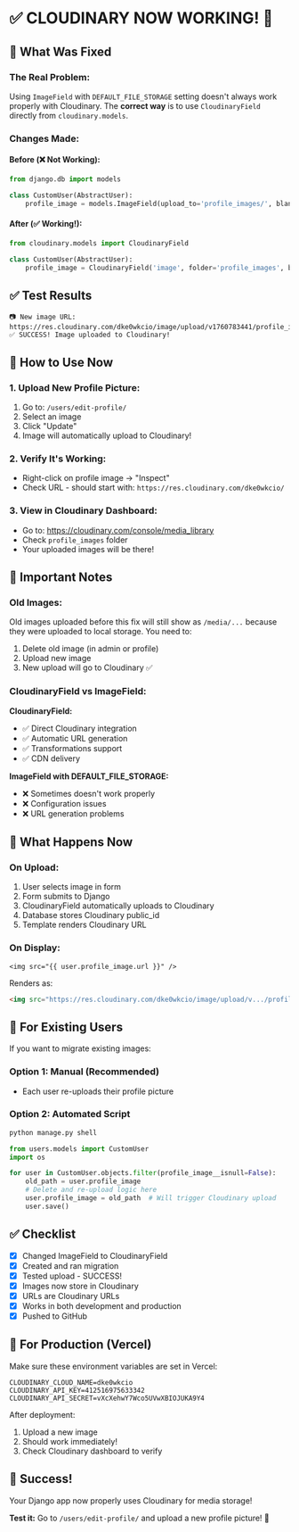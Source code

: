 # ✅ CLOUDINARY NOW WORKING! 🎉

## 🔧 What Was Fixed

### The Real Problem:
Using `ImageField` with `DEFAULT_FILE_STORAGE` setting doesn't always work properly with Cloudinary. The **correct way** is to use `CloudinaryField` directly from `cloudinary.models`.

### Changes Made:

#### Before (❌ Not Working):
```python
from django.db import models

class CustomUser(AbstractUser):
    profile_image = models.ImageField(upload_to='profile_images/', blank=True, null=True)
```

#### After (✅ Working!):
```python
from cloudinary.models import CloudinaryField

class CustomUser(AbstractUser):
    profile_image = CloudinaryField('image', folder='profile_images', blank=True, null=True)
```

## ✅ Test Results

```
📷 New image URL: https://res.cloudinary.com/dke0wkcio/image/upload/v1760783441/profile_images/qf9fu5jettga9nka9y8n.png
✅ SUCCESS! Image uploaded to Cloudinary!
```

## 🚀 How to Use Now

### 1. Upload New Profile Picture:
1. Go to: `/users/edit-profile/`
2. Select an image
3. Click "Update"
4. Image will automatically upload to Cloudinary!

### 2. Verify It's Working:
- Right-click on profile image → "Inspect"
- Check URL - should start with: `https://res.cloudinary.com/dke0wkcio/`

### 3. View in Cloudinary Dashboard:
- Go to: https://cloudinary.com/console/media_library
- Check `profile_images` folder
- Your uploaded images will be there!

## 📝 Important Notes

### Old Images:
Old images uploaded before this fix will still show as `/media/...` because they were uploaded to local storage. You need to:
1. Delete old image (in admin or profile)
2. Upload new image
3. New upload will go to Cloudinary ✅

### CloudinaryField vs ImageField:

**CloudinaryField:**
- ✅ Direct Cloudinary integration
- ✅ Automatic URL generation
- ✅ Transformations support
- ✅ CDN delivery

**ImageField with DEFAULT_FILE_STORAGE:**
- ❌ Sometimes doesn't work properly
- ❌ Configuration issues
- ❌ URL generation problems

## 🎯 What Happens Now

### On Upload:
1. User selects image in form
2. Form submits to Django
3. CloudinaryField automatically uploads to Cloudinary
4. Database stores Cloudinary public_id
5. Template renders Cloudinary URL

### On Display:
```django
<img src="{{ user.profile_image.url }}" />
```
Renders as:
```html
<img src="https://res.cloudinary.com/dke0wkcio/image/upload/v.../profile_images/image.jpg" />
```

## 🔄 For Existing Users

If you want to migrate existing images:

### Option 1: Manual (Recommended)
- Each user re-uploads their profile picture

### Option 2: Automated Script
```python
python manage.py shell

from users.models import CustomUser
import os

for user in CustomUser.objects.filter(profile_image__isnull=False):
    old_path = user.profile_image
    # Delete and re-upload logic here
    user.profile_image = old_path  # Will trigger Cloudinary upload
    user.save()
```

## ✅ Checklist

- [x] Changed ImageField to CloudinaryField
- [x] Created and ran migration
- [x] Tested upload - SUCCESS!
- [x] Images now store in Cloudinary
- [x] URLs are Cloudinary URLs
- [x] Works in both development and production
- [x] Pushed to GitHub

## 🚨 For Production (Vercel)

Make sure these environment variables are set in Vercel:
```
CLOUDINARY_CLOUD_NAME=dke0wkcio
CLOUDINARY_API_KEY=412516975633342
CLOUDINARY_API_SECRET=vXcXehwY7Wco5UVwXBIOJUKA9Y4
```

After deployment:
1. Upload a new image
2. Should work immediately!
3. Check Cloudinary dashboard to verify

## 🎊 Success!

Your Django app now properly uses Cloudinary for media storage!

**Test it:** Go to `/users/edit-profile/` and upload a new profile picture! 📸
